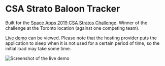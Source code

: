 # CSA Strato Baloon Tracker

Built for the [Space Apps 2019 CSA Stratos Challenge](http://www.asc-csa.gc.ca/eng/events/2019/space-apps-2019.asp#challenge-1). Winner of the challenge at the Toronto location (against one competing team).

[Live demo](https://space-apps-2019-csa-stratos.herokuapp.com/) can be viewed. Please note that the hosting provider puts the application to sleep when it is not used for a certain period of time, so the initial load may take some time.

![Screenshot of the live demo](docs/screenshot.png)